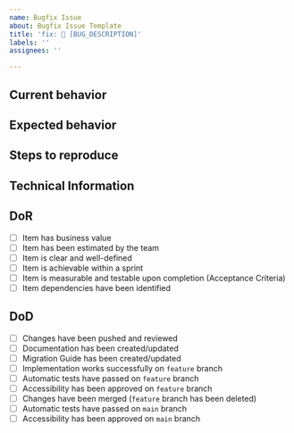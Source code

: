 ```yaml
---
name: Bugfix Issue
about: Bugfix Issue Template
title: 'fix: 🤔 [BUG_DESCRIPTION]'
labels: ''
assignees: ''

---
```


## Current behavior

## Expected behavior

## Steps to reproduce

## Technical Information

## DoR
- [ ] Item has business value
- [ ] Item has been estimated by the team
- [ ] Item is clear and well-defined
- [ ] Item is achievable within a sprint
- [ ] Item is measurable and testable upon completion (Acceptance Criteria)
- [ ] Item dependencies have been identified

## DoD
- [ ] Changes have been pushed and reviewed
- [ ] Documentation has been created/updated
- [ ] Migration Guide has been created/updated
- [ ] Implementation works successfully on `feature` branch
- [ ] Automatic tests have passed on `feature` branch
- [ ] Accessibility has been approved on `feature` branch
- [ ] Changes have been merged (`feature` branch has been deleted)
- [ ] Automatic tests have passed on `main` branch
- [ ] Accessibility has been approved on `main` branch
